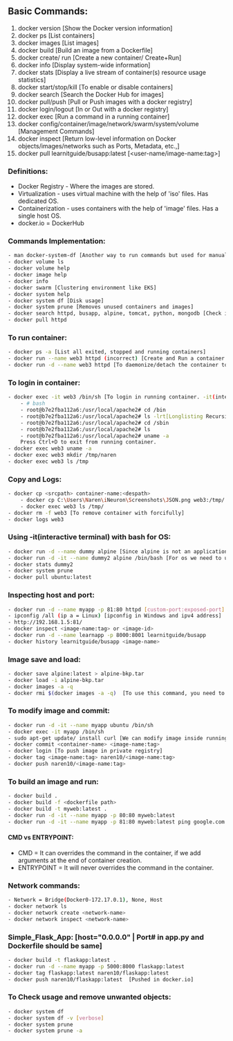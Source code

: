## Basic Commands:
01. docker version [Show the Docker version information]
02. docker ps [List containers]
03. docker images [List images]
04. docker build [Build an image from a Dockerfile]
05. docker create/ run [Create a new container/ Create+Run]
06. docker info [Display system-wide information]
07. docker stats [Display a live stream of container(s) resource usage statistics]
08. docker start/stop/kill [To enable or disable containers]
09. docker search [Search the Docker Hub for images]
10. docker pull/push [Pull or Push images with a docker registry]
11. docker login/logout [In or Out with a docker registry]
12. docker exec [Run a command in a running container]
13. docker config/container/image/network/swarm/system/volume [Management Commands]
14. docker inspect [Return low-level information on Docker objects/images/networks such as Ports, Metadata, etc.,]
15. docker pull learnitguide/busapp:latest [<user-name/image-name:tag>]

### Definitions:
- Docker Registry - Where the images are stored.
- Virtualization - uses virtual machine with the help of 'iso' files. Has dedicated OS.
- Containerization - uses containers with the help of 'image' files. Has a single host OS.
- docker.io = DockerHub


### Commands Implementation:
```bash
- man docker-system-df [Another way to run commands but used for manual commands]
- docker volume ls
- docker volume help
- docker image help
- docker info
- docker swarm [Clustering environment like EKS]
- docker system help
- docker system df [Disk usage]
- docker system prune [Removes unused containers and images]
- docker search httpd, busapp, alpine, tomcat, python, mongodb [Check in DockerHub]
- docker pull httpd
```

### To run container:
```bash
- docker ps -a [List all exited, stopped and running containers]
- docker run --name web3 httpd (incorrect) [Create and Run a container with image name]
- docker run -d --name web3 httpd [To daemonize/detach the container to run in background]
```

### To login in container:
```bash
- docker exec -it web3 /bin/sh [To login in running container. -it(interactive terminal)]
    - # bash
    - root@b7e2fba112a6:/usr/local/apache2# cd /bin
    - root@b7e2fba112a6:/usr/local/apache2# ls -lrt[Longlisting Recursive Time]
    - root@b7e2fba112a6:/usr/local/apache2# cd /sbin
    - root@b7e2fba112a6:/usr/local/apache2# ls
    - root@b7e2fba112a6:/usr/local/apache2# uname -a
    Press Ctrl+D to exit from running container.
- docker exec web3 uname -a
- docker exec web3 mkdir /tmp/naren
- docker exec web3 ls /tmp
```

### Copy and Logs:
```bash
- docker cp <srcpath> container-name:<despath>
    - docker cp C:\Users\Naren\iNeuron\Screenshots\JSON.png web3:/tmp/
    - docker exec web3 ls /tmp/
- docker rm -f web3 [To remove container with forcifully]
- docker logs web3
```

### Using -it(interactive terminal) with bash for OS:
```bash
- docker run -d --name dummy alpine [Since alpine is not an application it will be exited]
- docker run -d -it --name dummy2 alpine /bin/bash [For os we need to use '-it' with 'bash']
- docker stats dummy2
- docker system prune
- docker pull ubuntu:latest
```

### Inspecting host and port:
```bash
- docker run -d --name myapp -p 81:80 httpd [custom-port:exposed-port]
- ipconfig /all (ip a = Linux) [ipconfig in Windows and ipv4 address]
- http://192.168.1.5:81/
- docker inspect <image-name:tag> or <image-id>
- docker run -d --name learnapp -p 8000:8001 learnitguide/busapp
- docker history learnitguide/busapp <image-name>
```

### Image save and load:
```bash
- docker save alpine:latest > alpine-bkp.tar
- docker load -i alpine-bkp.tar
- docker images -a -q
- docker rmi $(docker images -a -q)  [To use this command, you need to remove all containers]
```

### To modify image and commit:
```bash
- docker run -d -it --name myapp ubuntu /bin/sh
- docker exec -it myapp /bin/sh
- sudo apt-get update/ install curl [We can modify image inside running container]
- docker commit <container-name> <image-name:tag>
- docker login [To push image in private registry]
- docker tag <image-name:tag> naren10/<image-name:tag>
- docker push naren10/<image-name:tag>
```

### To build an image and run:
```bash
- docker build .
- docker build -f <dockerfile path>
- docker build -t myweb:latest .
- docker run -d -it --name myapp -p 80:80 myweb:latest
- docker run -d -it --name myapp -p 81:80 myweb:latest ping google.com [Results error when CMD as instruction]
```

#### CMD vs ENTRYPOINT:
- CMD = It can overrides the command in the container, if we add arguments at the end of container creation.
- ENTRYPOINT = It will never overrides the command in the container.

### Network commands:
```bash
- Network = Bridge(Docker0-172.17.0.1), None, Host
- docker network ls
- docker network create <network-name>
- docker network inspect <network-name>
```

### Simple_Flask_App: [host="0.0.0.0" | Port# in app.py and Dockerfile should be same]
```bash
- docker build -t flaskapp:latest .
- docker run -d --name myapp -p 5000:8000 flaskapp:latest
- docker tag flaskapp:latest naren10/flaskapp:latest
- docker push naren10/flaskapp:latest  [Pushed in docker.io]
```

### To Check usage and remove unwanted objects:
```bash
- docker system df
- docker system df -v [verbose]
- docker system prune
- docker system prune -a
```

